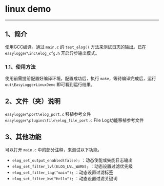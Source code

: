 # linux demo

---

## 1、简介

使用GCC编译。通过 `main.c` 的 `test_elog()` 方法来测试日志的输出。已在 `easylogger\inc\elog_cfg.h` 开启异步输出模式。

### 1.1、使用方法

使用前需提前配置好编译环境，配置成功后，执行 `make`，等待编译完成后，运行 `out\EasyLoggerLinuxDemo` 即可看到运行结果。

## 2、文件（夹）说明

`easylogger\port\elog_port.c` 移植参考文件
`easylogger\plugins\file\elog_file_port.c` File Log功能移植参考文件
## 3、其他功能

可以打开 `main.c` 中的部分注释，来测试以下功能。

- `elog_set_output_enabled(false);` ：动态使能或失能日志输出
- `elog_set_filter_lvl(ELOG_LVL_WARN);` ：动态设置过滤优先级
- `elog_set_filter_tag("main");` ：动态设置过滤标签
- `elog_set_filter_kw("Hello");` ：动态设置过滤关键词

